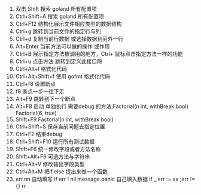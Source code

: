 1. 双击 Shift 搜索 goland 所有配置项
2. Ctrl+Shift+A 搜索 goland 所有配置项
3. Ctrl+F12 结构化展示文件相应类型的数据结构
4. Ctrl+g 跳转到当前文件的指定行与列 
5. Ctrl+d 复制当前行数据 或选择数据到另外一行
6. Alt+Enter 当前方法可以做的操作 或作用
7. Ctrl+B 展示指定方法被调用的地方，Ctrl+ 鼠标点击指定方法一样的功能
8. Ctrl+u 点击方法 跳转到定义此接口除
9. Ctrl+Alt+l 格式化代码
10. Ctrl+Alt+Shift+f 使用 gofmt 格式化代码
11. Ctrl+f8 设置断点
12. f8 断点一步一往下走
13. Alt+F9 跳转到下一个断点
14. Alt+F8 启动 单独执行 需要debug 的方法,Factorial(n int, withBreak bool)  Factorial(6, true)
15. Shift+F9  Factorial(n int, withBreak bool)
16. Ctrl+Shift+S 保存当前问题去指定位置
17. Ctrl+F2 结束debug 
18. Ctrl+Shift+F10 运行所有测试数据
19. Shift+F6 统一修改字段或者方法名称
20. Shift+Alt+F6 可选方法与字符串
21. Ctrl+Alt+V 修改输出字段类型
22. Ctrl+Alt+M 把if else 提出来做一个函数
23. err.nn 自动填写 if err ! nil   message.panic 自己填入数据   if _,err := xx ;err != {}  rr